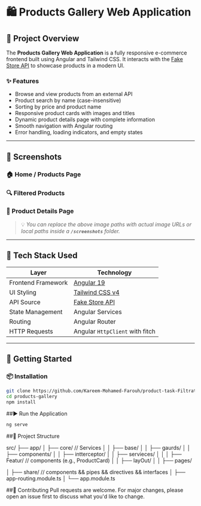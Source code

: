 
# 🛍️ Products Gallery Web Application

## 📝 Project Overview

The **Products Gallery Web Application** is a fully responsive e-commerce frontend built using Angular and Tailwind CSS. It interacts with the [Fake Store API](https://fakestoreapi.com/) to showcase products in a modern UI.

### ✨ Features

* Browse and view products from an external API
* Product search by name (case-insensitive)
* Sorting by price and product name
* Responsive product cards with images and titles
* Dynamic product details page with complete information
* Smooth navigation with Angular routing
* Error handling, loading indicators, and empty states

---

## 📸 Screenshots

### 🏠 Home / Products Page

### 🔍 Filtered Products

### 📄 Product Details Page

> 💡 *You can replace the above image paths with actual image URLs or local paths inside a ******`/screenshots`****** folder.*

---

## 🧱 Tech Stack Used

| Layer              | Technology                                  |
| ------------------ | ------------------------------------------- |
| Frontend Framework | [Angular 19](https://angular.io/)          |
| UI Styling         | [Tailwind CSS v4](https://tailwindcss.com/)    |
| API Source         | [Fake Store API](https://fakestoreapi.com/) |
| State Management   | Angular Services                            |
| Routing            | Angular Router                              |
| HTTP Requests      | Angular `HttpClient` with fitch             |

---

## 🚀 Getting Started

### 📦 Installation

```bash
git clone https://github.com/Kareem-Mohamed-Farouh/product-task-Filtration.git
cd products-gallery
npm install
```

##▶️ Run the Application
```bash
ng serve
```

##📂 Project Structure

src/
├── app/
│   ├── core/              // Services
│   │    ├── base/
│   │    ├── gaurds/
│   │    ├── components/
│   │    ├── intterceptor/
│   │    ├── servieces/
│   │ 
│   ├── Featur/        //  components (e.g., ProductCard)
│   │    ├── layOut/
│   │    ├── pages/ 
 
│   ├── share/             // components && pipes && directives && interfaces
│   ├── app-routing.module.ts
│   └── app.module.ts



##🤝 Contributing
Pull requests are welcome. For major changes, please open an issue first to discuss what you'd like to change.
